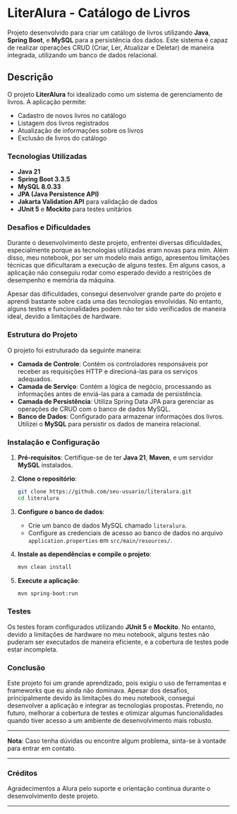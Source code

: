 # LiterAlura - Catálogo de Livros

Projeto desenvolvido para criar um catálogo de livros utilizando **Java**, **Spring Boot**, e **MySQL** para a persistência dos dados. Este sistema é capaz de realizar operações CRUD (Criar, Ler, Atualizar e Deletar) de maneira integrada, utilizando um banco de dados relacional.

## Descrição

O projeto **LiterAlura** foi idealizado como um sistema de gerenciamento de livros. A aplicação permite:
- Cadastro de novos livros no catálogo
- Listagem dos livros registrados
- Atualização de informações sobre os livros
- Exclusão de livros do catálogo

### Tecnologias Utilizadas

- **Java 21**
- **Spring Boot 3.3.5**
- **MySQL 8.0.33**
- **JPA (Java Persistence API)**
- **Jakarta Validation API** para validação de dados
- **JUnit 5** e **Mockito** para testes unitários

### Desafios e Dificuldades

Durante o desenvolvimento deste projeto, enfrentei diversas dificuldades, especialmente porque as tecnologias utilizadas eram novas para mim. Além disso, meu notebook, por ser um modelo mais antigo, apresentou limitações técnicas que dificultaram a execução de alguns testes. Em alguns casos, a aplicação não conseguiu rodar como esperado devido a restrições de desempenho e memória da máquina.

Apesar das dificuldades, consegui desenvolver grande parte do projeto e aprendi bastante sobre cada uma das tecnologias envolvidas. No entanto, alguns testes e funcionalidades podem não ter sido verificados de maneira ideal, devido a limitações de hardware.

### Estrutura do Projeto

O projeto foi estruturado da seguinte maneira:

- **Camada de Controle**: Contém os controladores responsáveis por receber as requisições HTTP e direcioná-las para os serviços adequados.
- **Camada de Serviço**: Contém a lógica de negócio, processando as informações antes de enviá-las para a camada de persistência.
- **Camada de Persistência**: Utiliza Spring Data JPA para gerenciar as operações de CRUD com o banco de dados MySQL.
- **Banco de Dados**: Configurado para armazenar informações dos livros. Utilizei o **MySQL** para persistir os dados de maneira relacional.

### Instalação e Configuração

1. **Pré-requisitos**: Certifique-se de ter **Java 21**, **Maven**, e um servidor **MySQL** instalados.
2. **Clone o repositório**:
    ```bash
    git clone https://github.com/seu-usuario/literalura.git
    cd literalura
    ```
3. **Configure o banco de dados**:
   - Crie um banco de dados MySQL chamado `literalura`.
   - Configure as credenciais de acesso ao banco de dados no arquivo `application.properties` em `src/main/resources/`.

4. **Instale as dependências e compile o projeto**:
    ```bash
    mvn clean install
    ```

5. **Execute a aplicação**:
    ```bash
    mvn spring-boot:run
    ```

### Testes

Os testes foram configurados utilizando **JUnit 5** e **Mockito**. No entanto, devido a limitações de hardware no meu notebook, alguns testes não puderam ser executados de maneira eficiente, e a cobertura de testes pode estar incompleta.

### Conclusão

Este projeto foi um grande aprendizado, pois exigiu o uso de ferramentas e frameworks que eu ainda não dominava. Apesar dos desafios, principalmente devido às limitações do meu notebook, consegui desenvolver a aplicação e integrar as tecnologias propostas. Pretendo, no futuro, melhorar a cobertura de testes e otimizar algumas funcionalidades quando tiver acesso a um ambiente de desenvolvimento mais robusto.

---

**Nota**: Caso tenha dúvidas ou encontre algum problema, sinta-se à vontade para entrar em contato.

---

### Créditos

Agradecimentos a Alura pelo suporte e orientação contínua durante o desenvolvimento deste projeto.

---
